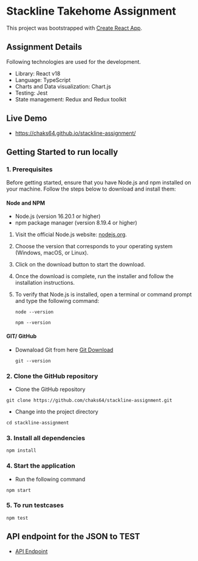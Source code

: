 # Stackline Takehome Assignment

This project was bootstrapped with [Create React App](https://github.com/facebook/create-react-app).

## Assignment Details
Following technologies are used for the development.
- Library: React v18
- Language: TypeScript
- Charts and Data visualization: Chart.js
- Testing: Jest
- State management: Redux and Redux toolkit

## Live Demo
- https://chaks64.github.io/stackline-assignment/

## Getting Started to run locally

### 1. Prerequisites

Before getting started, ensure that you have Node.js and npm installed on your machine. Follow the steps below to download and install them:

####  Node and NPM

- Node.js (version 16.20.1 or higher)
- npm package manager (version 8.19.4 or higher)

1. Visit the official Node.js website: [nodejs.org](https://nodejs.org).
2. Choose the version that corresponds to your operating system (Windows, macOS, or Linux).
3. Click on the download button to start the download.
4. Once the download is complete, run the installer and follow the installation instructions.
5. To verify that Node.js is installed, open a terminal or command prompt and type the following command:

   ```shell
   node --version
   ```
   ```shell
   npm --version
   ```


#### GIT/ GitHub
- Downaload Git from here [Git Download](https://git-scm.com/downloads)
   ```shell
   git --version
   ```

### 2. Clone the GitHub repository

   - Clone the GitHub repository
   ```shell 
   git clone https://github.com/chaks64/stackline-assignment.git 
   ```
   
   - Change into the project directory
   ``` shell 
   cd stackline-assignment 
   ```
### 3. Install all dependencies

   ``` shell 
   npm install
   ```

### 4. Start the application
   - Run the following command
   ``` shell 
   npm start
   ```
### 5. To run testcases
   ``` shell 
   npm test
   ```

## API endpoint for the JSON to TEST 
- [API Endpoint](https://api.myjson.online/v1/records/521b1191-89a7-443a-b1fc-9ffa7cd93741)
